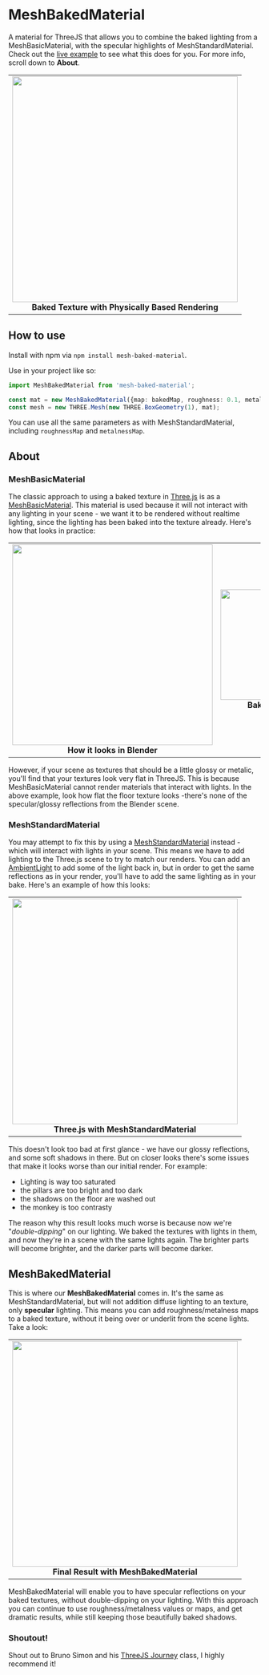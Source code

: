 # MeshBakedMaterial

A material for ThreeJS that allows you to combine the baked lighting from a MeshBasicMaterial, with the specular highlights of MeshStandardMaterial. Check out the [live example](https://mesh-baked-material-example.vercel.app/) to see what this does for you. For more info, scroll down to **About**.

<table align="center"><tr><td align="center">
  <img width="450" src="https://user-images.githubusercontent.com/5386710/221285482-4c243ad5-f80f-4749-9ff4-b4b38936eb86.png"><br>
  <b>Baked Texture with Physically Based Rendering</b>
</td></tr></table>


## How to use

Install with npm via `npm install mesh-baked-material`.

Use in your project like so:

```typescript
import MeshBakedMaterial from 'mesh-baked-material';

const mat = new MeshBakedMaterial({map: bakedMap, roughness: 0.1, metalness: 0.3});
const mesh = new THREE.Mesh(new THREE.BoxGeometry(1), mat);
```

You can use all the same parameters as with MeshStandardMaterial, including `roughnessMap` and `metalnessMap`.

## About

### MeshBasicMaterial

The classic approach to using a baked texture in [Three.js](https://threejs.org/) is as a [MeshBasicMaterial](https://threejs.org/docs/#api/en/materials/MeshBasicMaterial). This material is used because it will not interact with any lighting in your scene - we want it to be rendered without realtime lighting, since the lighting has been baked into the texture already. Here's how that looks in practice:

<table align="center">
  <tr>
    <td align="center">
      <img src="https://user-images.githubusercontent.com/5386710/221252121-36c18cc1-f136-4835-ab9b-472b412f7a5c.png" width=400><br>
      <b>How it looks in Blender</b>
    </td>
    <td align="center">
      <img src="https://user-images.githubusercontent.com/5386710/221260089-62a64233-b30f-42a4-aa17-c2728ccd18bf.png" width=220><br>
      <b>Baked Texture</b>
    </td>
    <td align="center">
      <img src="https://user-images.githubusercontent.com/5386710/221260496-8eb7330d-2772-4286-92d5-3e9adce304db.png" width=400><br>
      <b>How it looks in Three.js</b>
    </td>
  </tr>
</table>

However, if your scene as textures that should be a little glossy or metalic, you'll find that your textures look very flat in ThreeJS. This is because MeshBasicMaterial cannot render materials that interact with lights. In the above example, look how flat the floor texture looks -there's none of the specular/glossy reflections from the Blender scene.

### MeshStandardMaterial

You may attempt to fix this by using a [MeshStandardMaterial](https://threejs.org/docs/#api/en/materials/MeshStandardMaterial) instead - which will interact with lights in your scene. This means we have to add lighting to the Three.js scene to try to match our renders. You can add an [AmbientLight](https://threejs.org/docs/?q=AmbientLight#api/en/lights/AmbientLight) to add some of the light back in, but in order to get the same reflections as in your render, you'll have to add the same lighting as in your bake. Here's an example of how this looks:

<table align="center"><tr><td align="center">
  <img  src="https://user-images.githubusercontent.com/5386710/221286400-6361e11a-4822-4610-9ca9-4342272b6214.png" width=450><br>
  <b>Three.js with MeshStandardMaterial</b>
</td></tr></table>

This doesn't look too bad at first glance - we have our glossy reflections, and some soft shadows in there. But on closer looks there's some issues that make it looks worse than our initial render. For example:
  - Lighting is way too saturated
  - the pillars are too bright and too dark
  - the shadows on the floor are washed out
  - the monkey is too contrasty
  
The reason why this result looks much worse is because now we're "*double-dipping*" on our lighting. We baked the textures with lights in them, and now they're in a scene with the same lights again. The brighter parts will become brighter, and the darker parts will become darker.

## MeshBakedMaterial

This is where our **MeshBakedMaterial** comes in. It's the same as MeshStandardMaterial, but will not addition diffuse lighting to an texture, only **specular** lighting. This means you can add roughness/metalness maps to a baked texture, without it being over or underlit from the scene lights. Take a look:

<table align="center"><tr><td align="center">
  <img width="450" src="https://user-images.githubusercontent.com/5386710/221285482-4c243ad5-f80f-4749-9ff4-b4b38936eb86.png"><br>
  <b>Final Result with MeshBakedMaterial</b>
</td></tr></table>

MeshBakedMaterial will enable you to have specular reflections on your baked textures, without double-dipping on your lighting. With this approach you can continue to use roughness/metalness values or maps, and get dramatic results, while still keeping those beautifully baked shadows.

### Shoutout!

Shout out to Bruno Simon and his [ThreeJS Journey](https://threejs-journey.com/) class, I highly recommend it!
